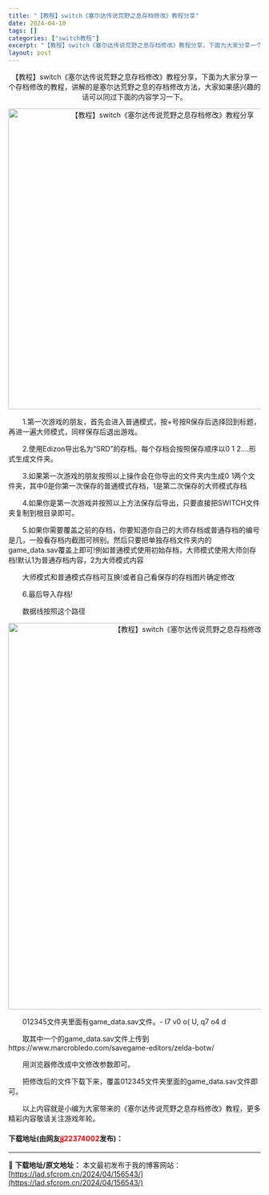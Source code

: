 ```yaml
---
title: "【教程】switch《塞尔达传说荒野之息存档修改》教程分享"
date: 2024-04-10
tags: []
categories: ["switch教程"]
excerpt: "【教程】switch《塞尔达传说荒野之息存档修改》教程分享，下面为大家分享一个存档修改的教程，讲解的是塞尔达荒野之息的存档修改方法，大家如果感兴趣的话可以同过下面的内容学习一下。 　　1.第一次游戏的朋友，首先会进入普通模式，按+号按R保存后选择回到标题，再进一遍大师模式，同样保存后退出游戏。 　　&hellip;"
layout: post
---
```


 <p align="center">【教程】switch《塞尔达传说荒野之息存档修改》教程分享，下面为大家分享一个存档修改的教程，讲解的是塞尔达荒野之息的存档修改方法，大家如果感兴趣的话可以同过下面的内容学习一下。</p> <p align="center"><img align="" border="0" src="https://lad.sfcrom.cn/wp-content/uploads/2024/04/20240410_6616302205a96.webp" width="600" alt="【教程】switch《塞尔达传说荒野之息存档修改》教程分享" /></p> <p>　　1.第一次游戏的朋友，首先会进入普通模式，按+号按R保存后选择回到标题，再进一遍大师模式，同样保存后退出游戏。</p> <p>　　2.使用Edizon导出名为&ldquo;SRD&rdquo;的存档。每个存档会按照保存顺序以0 1 2....形式生成文件夹。</p> <p>　　3.如果第一次游戏的朋友按照以上操作会在你导出的文件夹内生成0 1两个文件夹，其中0是你第一次保存的普通模式存档，1是第二次保存的大师模式存档</p> <p>　　4.如果你是第一次游戏并按照以上方法保存后导出，只要直接把SWITCH文件夹复制到根目录即可。</p> <p>　　5.如果你需要覆盖之前的存档，你要知道你自己的大师存档或普通存档的编号是几，一般看存档内截图可辨别。然后只要把单独存档文件夹内的game_data.sav覆盖上即可!例如普通模式使用初始存档，大师模式使用大师剑存档!默认1为普通存档内容，2为大师模式内容</p> <p>　　大师模式和普通模式存档可互换!或者自己看保存的存档图片确定修改</p> <p>　　6.最后导入存档!</p> <p>　　数据线按照这个路径</p> <p align="center"><img align="" border="0" src="https://lad.sfcrom.cn/wp-content/uploads/2024/04/20240410_66163022459fa.webp" width="771" alt="【教程】switch《塞尔达传说荒野之息存档修改》教程分享" /></p> <p>　　012345文件夹里面有game_data.sav文件。- I7 v0 o( U, q7 o4 d</p> <p>　　取其中一个的game_data.sav文件上传到https://www.marcrobledo.com/savegame-editors/zelda-botw/</p> <p>　　用浏览器修改成中文修改参数即可。</p> <p>　　把修改后的文件下载下来，覆盖012345文件夹里面的game_data.sav文件即可。</p> <p>　　以上内容就是小编为大家带来的《塞尔达传说荒野之息存档修改》教程，更多精彩内容敬请关注游戏年轮。</p> <p><h4>下载地址(由网友<font color="red">jj22374002</font>发布)：</h4></p> 

---
📖 **下载地址/原文地址：** 本文最初发布于我的博客网站：[https://lad.sfcrom.cn/2024/04/156543/](https://lad.sfcrom.cn/2024/04/156543/)
